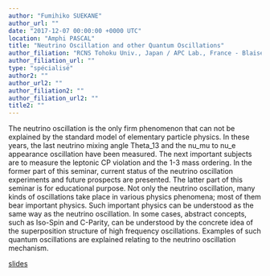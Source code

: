 ```yaml
---
author: "Fumihiko SUEKANE"
author_url: ""
date: "2017-12-07 00:00:00 +0000 UTC"
location: "Amphi PASCAL"
title: "Neutrino Oscillation and other Quantum Oscillations"
author_filiation: "RCNS Tohoku Univ., Japan / APC Lab., France - Blaise Pascal Chair"
author_filiation_url: ""
type: "spécialisé"
author2: ""
author_url2: ""
author_filiation2: ""
author_filiation_url2: ""
title2: ""
---
```

The neutrino oscillation is the only firm phenomenon that can not be explained by the standard model of elementary particle physics. In these years, the last neutrino mixing angle Theta_13 and the nu_mu to nu_e appearance oscillation have been measured. The next important subjects are to measure the leptonic CP violation and the 1-3 mass ordering. In the former part of this seminar, current status of the neutrino oscillation experiments and future prospects are presented. The latter part of this seminar is for educational purpose. Not only the neutrino oscillation, many kinds of oscillations take place in various physics phenomena; most of them bear important physics. Such important physics can be understood as the same way as the neutrino oscillation. In some cases, abstract concepts, such as Iso-Spin and C-Parity, can be understood by the concrete idea of the superposition structure of high frequency oscillations. Examples of such quantum oscillations are explained relating to the neutrino oscillation mechanism.


[slides](images/Communication/seminaires/FumihiloSuekane.pdf)

